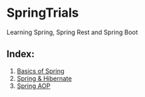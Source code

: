 # SpringTrials
Learning Spring, Spring Rest and Spring Boot

## Index:
1. [Basics of Spring](./spring.md)
2. [Spring & Hibernate](./spring-hibernate.md)
3. [Spring AOP](./spring-aop.md)
